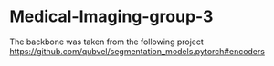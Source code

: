 # Medical-Imaging-group-3

The backbone was taken from the following project https://github.com/qubvel/segmentation_models.pytorch#encoders
